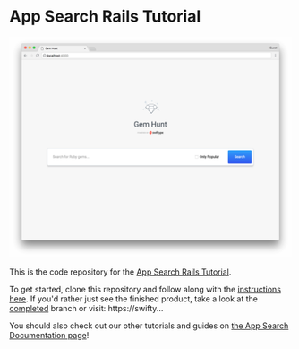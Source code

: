 # App Search Rails Tutorial

![Initial App Screenshot](readme_images/initial-app.png)

This is the code repository for the [App Search Rails Tutorial](https://swiftype.com/documentation/app-search/tutorials/rails).

To get started, clone this repository and follow along with the [instructions here](https://swiftype.com/documentation/app-search/tutorials/rails). If you'd rather just see the finished product, take a look at the [completed](https://github.com/swiftype/app-search-rails-tutorial/tree/completed) branch or visit: https://swifty...

You should also check out our other tutorials and guides on [the App Search Documentation page](https://swiftype.com/documentation/app-search/getting-started)!
